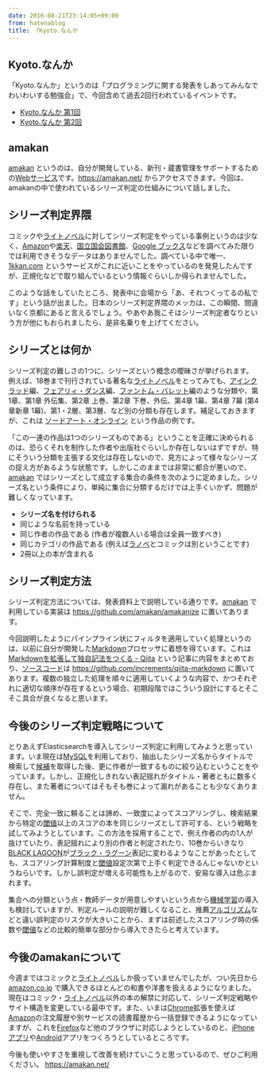 ```yaml
---
date: 2016-08-21T23:14:05+09:00
from: hatenablog
title: 「Kyoto.なんか
---
```


<script async class="speakerdeck-embed" data-id="48d96b1bd52444f68fa0b92b811ca8ec" data-ratio="1.33333333333333" src="//speakerdeck.com/assets/embed.js"></script>


<h2>Kyoto.なんか</h2>

<p>「Kyoto.なんか」というのは「プログラミングに関する発表をしあってみんなでわいわいする勉強会」で、今回含めて過去2回行われているイベントです。</p>

<ul>
<li><a href="https://kyotojs.doorkeeper.jp/events/10869">Kyoto.なんか 第1回</a></li>
<li><a href="https://atnd.org/events/79718">Kyoto.なんか 第2回</a></li>
</ul>


<h2>amakan</h2>

<p><a href="https://amakan.net/">amakan</a> というのは、自分が開発している、新刊・蔵書管理をサポートするための<a class="keyword" href="http://d.hatena.ne.jp/keyword/Web%A5%B5%A1%BC%A5%D3%A5%B9">Webサービス</a>です。<a href="https://amakan.net/">https://amakan.net/</a> からアクセスできます。今回は、amakanの中で使われているシリーズ判定の仕組みについて話しました。</p>

<h2>シリーズ判定界隈</h2>

<p>コミックや<a class="keyword" href="http://d.hatena.ne.jp/keyword/%A5%E9%A5%A4%A5%C8%A5%CE%A5%D9%A5%EB">ライトノベル</a>に対してシリーズ判定をやっている事例というのは少なく、<a class="keyword" href="http://d.hatena.ne.jp/keyword/Amazon">Amazon</a>や<a class="keyword" href="http://d.hatena.ne.jp/keyword/%B3%DA%C5%B7">楽天</a>、<a class="keyword" href="http://d.hatena.ne.jp/keyword/%B9%F1%CE%A9%B9%F1%B2%F1%BF%DE%BD%F1%B4%DB">国立国会図書館</a>、<a class="keyword" href="http://d.hatena.ne.jp/keyword/Google%20%A5%D6%A5%C3%A5%AF%A5%B9">Google ブックス</a>などを調べてみた限りでは利用できそうなデータはありませんでした。調べている中で唯一、<a href="http://1kkan.com/">1kkan.com</a> というサービスがこれに近いことをやっているのを発見したんですが、正規化などで取り組んでいるという情報ぐらいしか得られませんでした。</p>

<p>このような話をしていたところ、発表中に会場から「あ、それつくってるの私です」という話が出ました。日本のシリーズ判定界隈のメッカは、この瞬間、間違いなく京都にあると言えるでしょう。やあやあ我こそはシリーズ判定者なりという方が他にもおられましたら、是非名乗りを上げてください。</p>

<h2>シリーズとは何か</h2>

<p>シリーズ判定の難しさの1つに、シリーズという概念の曖昧さが挙げられます。例えば、18巻まで刊行されている著名な<a class="keyword" href="http://d.hatena.ne.jp/keyword/%A5%E9%A5%A4%A5%C8%A5%CE%A5%D9%A5%EB">ライトノベル</a>をとってみても、<a class="keyword" href="http://d.hatena.ne.jp/keyword/%A5%A2%A5%A4%A5%F3%A5%AF%A5%E9%A5%C3%A5%C9">アインクラッド</a>編、<a class="keyword" href="http://d.hatena.ne.jp/keyword/%A5%D5%A5%A7%A5%A2%A5%EA%A5%A3%A1%A6%A5%C0%A5%F3%A5%B9">フェアリィ・ダンス</a>編、<a class="keyword" href="http://d.hatena.ne.jp/keyword/%A5%D5%A5%A1%A5%F3%A5%C8%A5%E0%A1%A6%A5%D0%A5%EC%A5%C3%A5%C8">ファントム・バレット</a>編のような分類や、第1章、第1章 外伝集、第2章 上巻、第2章 下巻、外伝、第4章 1幕、第4章 7幕 (第4章新章 1幕)、第1・2層、第3層、など別の分類も存在します。補足しておきますが、これは <a href="https://ja.wikipedia.org/wiki/%E3%82%BD%E3%83%BC%E3%83%89%E3%82%A2%E3%83%BC%E3%83%88%E3%83%BB%E3%82%AA%E3%83%B3%E3%83%A9%E3%82%A4%E3%83%B3">ソードアート・オンライン</a> という作品の例です。</p>

<p>「この一連の作品は1つのシリーズものである」ということを正確に決められるのは、恐らくそれを制作した作者や出版社ぐらいしか存在しないはずですが、特にそういう分類を主張する文化は存在しないので、見方によって様々なシリーズの捉え方があるような状態です。しかしこのままでは非常に都合が悪いので、<a href="https://amakan.net/">amakan</a> ではシリーズとして成立する集合の条件を次のように定めました。シリーズ名という条件により、単純に集合に分類するだけでは上手くいかず、問題が難しくなっています。</p>

<ul>
<li><strong>シリーズ名を付けられる</strong></li>
<li>同じような名前を持っている</li>
<li>同じ作者の作品である (作者が複数人いる場合は全員一致すべき)</li>
<li>同じカテゴリの作品である (例えば<a class="keyword" href="http://d.hatena.ne.jp/keyword/%A5%E9%A5%CE%A5%D9">ラノベ</a>とコミックは別ということです)</li>
<li>2冊以上の本が含まれる</li>
</ul>


<h2>シリーズ判定方法</h2>

<p>シリーズ判定方法については、発表資料上で説明している通りです。<a href="https://amakan.net/">amakan</a> で利用している実装は <a href="https://github.com/amakan/amakanize">https://github.com/amakan/amakanize</a> に置いてあります。</p>

<p>今回説明したようにパインプライン状にフィルタを適用していく処理というのは、以前に自分が開発した<a class="keyword" href="http://d.hatena.ne.jp/keyword/Markdown">Markdown</a>プロセッサに着想を得ています。これは <a href="http://qiita.com/r7kamura/items/faf2189a32e1eaa1a5d4">Markdownを拡張して独自記法をつくる - Qiita</a> という記事に内容をまとめており、<a class="keyword" href="http://d.hatena.ne.jp/keyword/%A5%BD%A1%BC%A5%B9%A5%B3%A1%BC%A5%C9">ソースコード</a>は <a href="https://github.com/increments/qiita-markdown">https://github.com/increments/qiita-markdown</a> に置いてあります。複数の独立した処理を順々に適用していくような内容で、かつそれぞれに適切な順序が存在するという場合、初期段階ではこういう設計にするとそこそこ具合が良くなると思います。</p>

<h2>今後のシリーズ判定戦略について</h2>

<p>とりあえずElasticsearchを導入してシリーズ判定に利用してみようと思っています。いま現在は<a class="keyword" href="http://d.hatena.ne.jp/keyword/MySQL">MySQL</a>を利用しており、抽出したシリーズ名からタイトルで検索して<a class="keyword" href="http://d.hatena.ne.jp/keyword/%B8%F5%CA%E4">候補</a>を取得した後、更に作者が一致するものに絞り込むということをやっています。しかし、正規化しきれない表記揺れがタイトル・著者ともに数多く存在し、また著者についてはそもそも巻によって漏れがあることも少なくありません。</p>

<p>そこで、完全一致に頼ることは諦め、一致度によってスコアリングし、検索結果から特定の<a class="keyword" href="http://d.hatena.ne.jp/keyword/%EF%E7%C3%CD">閾値</a>以上のスコアの本を同じシリーズとして許可する、という戦略を試してみようとしています。この方法を採用することで、例え作者の内の1人が抜けていたり、表記揺れにより別の作者と判定されたり、10巻からいきなり<a class="keyword" href="http://d.hatena.ne.jp/keyword/BLACK%20LAGOON">BLACK LAGOON</a>が<a class="keyword" href="http://d.hatena.ne.jp/keyword/%A5%D6%A5%E9%A5%C3%A5%AF%A1%A6%A5%E9%A5%B0%A1%BC%A5%F3">ブラック・ラグーン</a>表記に変わるようなことがあったとしても、スコアリング計算制度と<a class="keyword" href="http://d.hatena.ne.jp/keyword/%EF%E7%C3%CD">閾値</a>設定次第で上手く判定できるんじゃないかというねらいです。しかし誤判定が増える可能性も上がるので、安易な導入は危ぶまれます。</p>

<p>集合への分類という点・教師データが用意しやすいという点から<a class="keyword" href="http://d.hatena.ne.jp/keyword/%B5%A1%B3%A3%B3%D8%BD%AC">機械学習</a>の導入も検討していますが、判定ルールの説明が難しくなること、推薦<a class="keyword" href="http://d.hatena.ne.jp/keyword/%A5%A2%A5%EB%A5%B4%A5%EA%A5%BA%A5%E0">アルゴリズム</a>などと違い誤判定のリスクが大きいことから、まずは前述したスコアリング時の係数や<a class="keyword" href="http://d.hatena.ne.jp/keyword/%EF%E7%C3%CD">閾値</a>などの比較的簡単な部分から導入できたらと考えています。</p>

<h2>今後のamakanについて</h2>

<p>今週まではコミックと<a class="keyword" href="http://d.hatena.ne.jp/keyword/%A5%E9%A5%A4%A5%C8%A5%CE%A5%D9%A5%EB">ライトノベル</a>しか扱っていませんでしたが、つい先日から <a class="keyword" href="http://d.hatena.ne.jp/keyword/amazon.co.jp">amazon.co.jp</a> で購入できるほとんどの和書や洋書を扱えるようになりました。現在はコミック・<a class="keyword" href="http://d.hatena.ne.jp/keyword/%A5%E9%A5%A4%A5%C8%A5%CE%A5%D9%A5%EB">ライトノベル</a>以外の本の解禁に対応して、シリーズ判定戦略やサイト構造を変更している最中です。また、いまは<a class="keyword" href="http://d.hatena.ne.jp/keyword/Chrome">Chrome</a>拡張を使えば<a class="keyword" href="http://d.hatena.ne.jp/keyword/Amazon">Amazon</a>の注文履歴や別サービスの読書履歴から一括登録できるようになっていますが、これを<a class="keyword" href="http://d.hatena.ne.jp/keyword/Firefox">Firefox</a>など他のブラウザに対応しようとしているのと、<a class="keyword" href="http://d.hatena.ne.jp/keyword/iPhone%A5%A2%A5%D7%A5%EA">iPhoneアプリ</a>や<a class="keyword" href="http://d.hatena.ne.jp/keyword/Android">Android</a>アプリをつくろうとしているところです。</p>

<p>今後も使いやすさを重視して改善を続けていこうと思っているので、ぜひご利用ください。
<a href="https://amakan.net/">https://amakan.net/</a></p>

